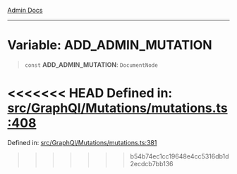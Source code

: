 [Admin Docs](/)

***

# Variable: ADD\_ADMIN\_MUTATION

> `const` **ADD\_ADMIN\_MUTATION**: `DocumentNode`

<<<<<<< HEAD
Defined in: [src/GraphQl/Mutations/mutations.ts:408](https://github.com/PalisadoesFoundation/talawa-admin/blob/main/src/GraphQl/Mutations/mutations.ts#L408)
=======
Defined in: [src/GraphQl/Mutations/mutations.ts:381](https://github.com/PalisadoesFoundation/talawa-admin/blob/main/src/GraphQl/Mutations/mutations.ts#L381)
>>>>>>> b54b74ec1cc19648e4cc5316db1d2ecdcb7bb136
